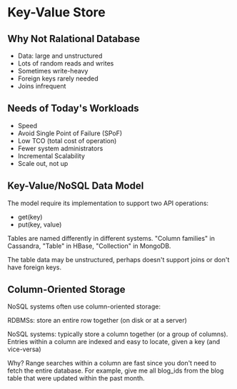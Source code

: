 # Key-Value Store

## Why Not Ralational Database

+ Data: large and unstructured
+ Lots of random reads and writes
+ Sometimes write-heavy
+ Foreign keys rarely needed
+ Joins infrequent

## Needs of Today's Workloads

+ Speed
+ Avoid Single Point of Failure (SPoF)
+ Low TCO (total cost of operation)
+ Fewer system administrators
+ Incremental Scalability
+ Scale out, not up

## Key-Value/NoSQL Data Model

The model require its implementation to support two API operations:

+ get(key)
+ put(key, value)

Tables are named differently in different systems.  "Column families" in Cassandra, "Table" in HBase, "Collection" in MongoDB.

The table data may be unstructured, perhaps doesn't support joins or don't have foreign keys.

## Column-Oriented Storage

NoSQL systems often use column-oriented storage:

RDBMSs: store an entire row together (on disk or at a server)

NoSQL systems: typically store a column together (or a group of columns).  Entries within a column are indexed and easy to locate, given a key (and vice-versa)

Why? Range searches within a column are fast since you don't need to fetch the entire database. For example, give me all blog_ids from the blog table that were updated within the past month.
